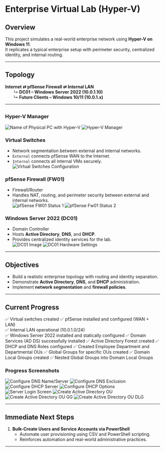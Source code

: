 # Enterprise Virtual Lab (Hyper-V)

## Overview
This project simulates a real-world enterprise network using **Hyper-V on Windows 11**.  
It replicates a typical enterprise setup with perimeter security, centralized identity, and internal routing.

---

## Topology

**Internet ⇄ pfSense Firewall ⇄ Internal LAN**  
  ↳ **DC01 – Windows Server 2022 (10.0.1.10)**  
  ↳ **Future Clients – Windows 10/11 (10.0.1.x)**  

---

## 

### Hyper-V Manager
![Name of Physical PC with Hyper-V](Images/name-of-pc-with-hyper-v.png)
![Hyper-V Manager](Images/hyper-v-created-vms.png)


### Virtual Switches
- Network segmentation between external and internal networks.  
- `External` connects pfSense WAN to the Internet.  
- `Internal` connects all internal VMs securely.  
![Virtual Switches Configuration](Images/hyper-v-virtual-switches.png)

### pfSense Firewall (FW01)
- Firewall/Router  
- Handles NAT, routing, and perimeter security between external and internal networks.  
![pfSense FW01 Status 1](Images/fw01-status-1.png) 
![pfSense Fw01 Status 2](Images/fw01-status-2.png)

### Windows Server 2022 (DC01)
- Domain Controller  
- Hosts **Active Directory**, **DNS**, and **DHCP**.  
- Provides centralized identity services for the lab.  
![DC01 Image](Images/hyper-v-dc01.png)
![DC01 Hardware Settings](Images/dc01-hyper-v-hardware-settings.png)

---

## Objectives
- Build a realistic enterprise topology with routing and identity separation.  
- Demonstrate **Active Directory**, **DNS**, and **DHCP** administration.  
- Implement **network segmentation** and **firewall policies**.  

---

## Current Progress
✅ Virtual switches created 
✅ pfSense installed and configured (WAN + LAN)  
✅ Internal LAN operational (10.0.1.0/24)  
✅ Windows Server 2022 installed and statically configured
✅ Domain Services (AD DS) successfully installed
✅ Active Directory Forest created
✅ DHCP and DNS Roles configured
✅ Created Employee Department and Departmental OUs 
✅ Global Groups for specific OUs created
✅ Domain Local Groups created
✅ Nested Global Groups into Domain Local Groups

### Progress Screenshots

![Configure DNS Name/Server](Images/set-dns.png)
![Configure DNS Exclusion](Images/dns-exclusion.png)
![Configure DHCP Server](Images/dhcp-server.png)
![Configure DHCP Options](Images/configure-dhcp.png)
![Server Login Screen](Images/server-login-screen.png)
![Create Active Directory OU ](Images/created-ous.png)
![Create Active Directory OU GG ](Images/ad-gg-1.png)
![Create Active Directory OU DLG](Images/created-dlgs.png)

---

## Immediate Next Steps

1. **Bulk-Create Users and Service Accounts via PowerShell**  
   - Automate user provisioning using CSV and PowerShell scripting.  
   - Reinforces automation and real-world administrative practices.  

---